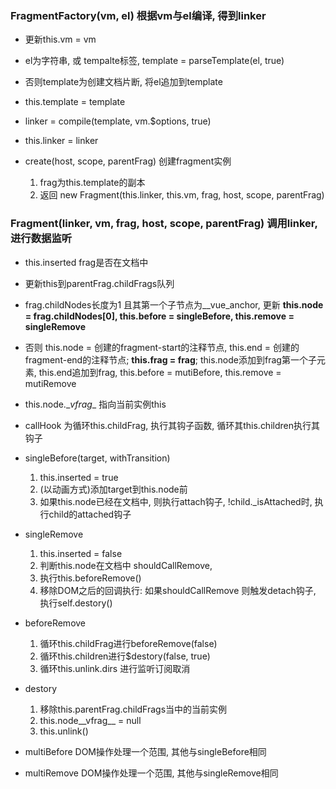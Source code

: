 ### FragmentFactory(vm, el) 根据vm与el编译, 得到linker
+ 更新this.vm = vm
+ el为字符串, 或 tempalte标签, template = parseTemplate(el, true)
+ 否则template为创建文档片断, 将el追加到template
+ this.template = template
+ linker = compile(template, vm.$options, true)
+ this.linker = linker

+ create(host, scope, parentFrag) 创建fragment实例
    1. frag为this.template的副本
    2. 返回 new Fragment(this.linker, this.vm, frag, host, scope, parentFrag)

### Fragment(linker, vm, frag, host, scope, parentFrag)  调用linker, 进行数据监听
+ this.inserted frag是否在文档中
+ 更新this到parentFrag.childFrags队列
+ frag.childNodes长度为1 且其第一个子节点为__vue_anchor, 更新 __this.node = frag.childNodes[0], this.before = singleBefore, this.remove = singleRemove__
+ 否则 this.node = 创建的fragment-start的注释节点, this.end = 创建的fragment-end的注释节点; __this.frag = frag__; this.node添加到frag第一个子元素, this.end追加到frag, this.before = mutiBefore, this.remove = mutiRemove
+ this.node.\__vfrag__ 指向当前实例this

+ callHook 为循环this.childFrag, 执行其钩子函数, 循环其this.children执行其钩子

+ singleBefore(target, withTransition)
    1. this.inserted = true
    2. (以动画方式)添加target到this.node前
    3. 如果this.node已经在文档中, 则执行attach钩子, !child.\_isAttached时, 执行child的attached钩子

+ singleRemove
    1. this.inserted = false
    2. 判断this.node在文档中 shouldCallRemove, 
    3. 执行this.beforeRemove()
    4. 移除DOM之后的回调执行: 如果shouldCallRemove 则触发detach钩子, 执行self.destory()


+ beforeRemove
    1. 循环this.childFrag进行beforeRemove(false)
    2. 循环this.children进行$destory(false, true)
    3. 循环this.unlink.dirs 进行监听订阅取消

+ destory
    1. 移除this.parentFrag.childFrags当中的当前实例
    2. this.node__vfrag__ = null
    3. this.unlink()

+ multiBefore DOM操作处理一个范围, 其他与singleBefore相同
+ multiRemove DOM操作处理一个范围, 其他与singleRemove相同

